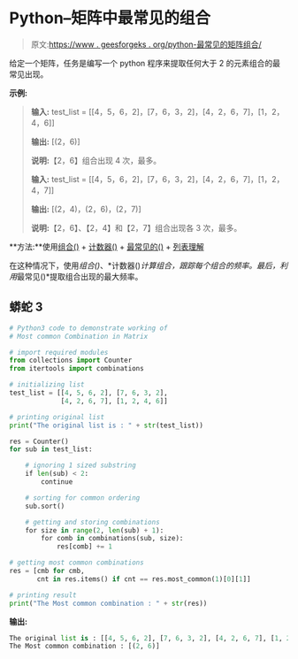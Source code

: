 # Python–矩阵中最常见的组合

> 原文:[https://www . geesforgeks . org/python-最常见的矩阵组合/](https://www.geeksforgeeks.org/python-most-common-combination-in-matrix/)

给定一个矩阵，任务是编写一个 python 程序来提取任何大于 2 的元素组合的最常见出现。

**示例:**

> **输入:** test_list = [[4，5，6，2]，[7，6，3，2]，[4，2，6，7]，[1，2，4，6]]
> 
> **输出:** [(2，6)]
> 
> **说明:**【2，6】组合出现 4 次，最多。
> 
> **输入:** test_list = [[4，5，6，2]，[7，6，3，2]，[4，2，6，7]，[1，2，4，7]]
> 
> **输出:** [(2，4)，(2，6)，(2，7)]
> 
> **说明:**【2，6】、【2，4】和【2，7】组合出现各 3 次，最多。

**方法:**使用[组合()](https://www.geeksforgeeks.org/itertools-combinations-module-python-print-possible-combinations/) + [计数器()](https://www.geeksforgeeks.org/counters-in-python-set-1/) + [最常见的()](https://www.geeksforgeeks.org/counters-in-python-set-2-accessing-counters/) + [列表理解](https://www.geeksforgeeks.org/python-list-comprehension/)

在这种情况下，使用*组合()*、*计数器()*计算组合，跟踪每个组合的频率。最后，利用*最常见()*提取组合出现的最大频率。

## 蟒蛇 3

```py
# Python3 code to demonstrate working of
# Most common Combination in Matrix

# import required modules
from collections import Counter
from itertools import combinations

# initializing list
test_list = [[4, 5, 6, 2], [7, 6, 3, 2],
             [4, 2, 6, 7], [1, 2, 4, 6]]

# printing original list
print("The original list is : " + str(test_list))

res = Counter()
for sub in test_list:

    # ignoring 1 sized substring
    if len(sub) < 2:
        continue

    # sorting for common ordering
    sub.sort()

    # getting and storing combinations
    for size in range(2, len(sub) + 1):
        for comb in combinations(sub, size):
            res[comb] += 1

# getting most common combinations
res = [cmb for cmb, 
       cnt in res.items() if cnt == res.most_common(1)[0][1]]

# printing result
print("The Most common combination : " + str(res))
```

**输出:**

```py
The original list is : [[4, 5, 6, 2], [7, 6, 3, 2], [4, 2, 6, 7], [1, 2, 4, 6]]
The Most common combination : [(2, 6)]
```